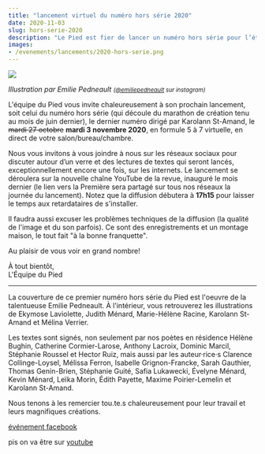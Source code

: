 ```yaml
---
title: "lancement virtuel du numéro hors série 2020"
date: 2020-11-03
slug: hors-serie-2020
description: "Le Pied est fier de lancer un numéro hors série pour l’été 2020."
images:
- /evenements/lancements/2020-hors-serie.png
---
```


![](/evenements/lancements/2020-hors-serie.png)

_Illustration par Emilie Pedneault <small>(<a href="https://instagram.com/emiliepedneault" target="_blank" rel="nofollow noreferrer">@emiliepedneault</a> sur instagram)</small>_

L'équipe du Pied vous invite chaleureusement à son prochain lancement, soit celui du numéro hors série (qui découle du marathon de création tenu au mois de juin dernier), le dernier numéro dirigé par Karolann St-Amand, le ~~mardi 27 octobre~~ **mardi 3 novembre 2020**, en formule 5 à 7 virtuelle, en direct de votre salon/bureau/chambre.

Nous vous invitons à vous joindre à nous sur les réseaux sociaux pour discuter autour d’un verre et des lectures de textes qui seront lancés, exceptionnellement encore une fois, sur les internets. Le lancement se déroulera sur la nouvelle chaîne YouTube de la revue, inauguré le mois dernier (le lien vers la Première sera partagé sur tous nos réseaux la journée du lancement). Notez que la diffusion débutera à **17h15** pour laisser le temps aux retardataires de s'installer. 

Il faudra aussi excuser les problèmes techniques de la diffusion (la qualité de l'image et du son parfois). Ce sont des enregistrements et un montage maison, le tout fait "à la bonne franquette".

Au plaisir de vous voir en grand nombre!

À tout bientôt,  
L'Équipe du Pied

______________________

La couverture de ce premier numéro hors série du Pied est l'oeuvre de la talentueuse Emilie Pedneault. À l'intérieur, vous retrouverez les illustrations de Ekymose Laviolette, Judith Ménard, Marie-Hélène Racine, Karolann St-Amand et Mélina Verrier.

Les textes sont signés, non seulement par nos poètes en résidence Hélène Bughin, Catherine Cormier-Larose, Anthony Lacroix, Dominic Marcil, Stéphanie Roussel et Hector Ruiz, mais aussi par les auteur·rice·s Clarence Collinge-Loysel, Mélissa Ferron, Isabelle Grignon-Francke, Sarah Gauthier, Thomas Genin-Brien, Stéphanie Guité, Safia Lukawecki, Évelyne Ménard, Kevin Ménard, Leïka Morin, Édith Payette, Maxime Poirier-Lemelin et Karolann St-Amand.

Nous tenons à les remercier tou.te.s chaleureusement pour leur travail et leurs magnifiques créations.

[événement facebook](https://www.facebook.com/events/623792524968710/)

pis on va être sur [youtube](https://www.youtube.com/watch?v=mjydHvO_gsE)
